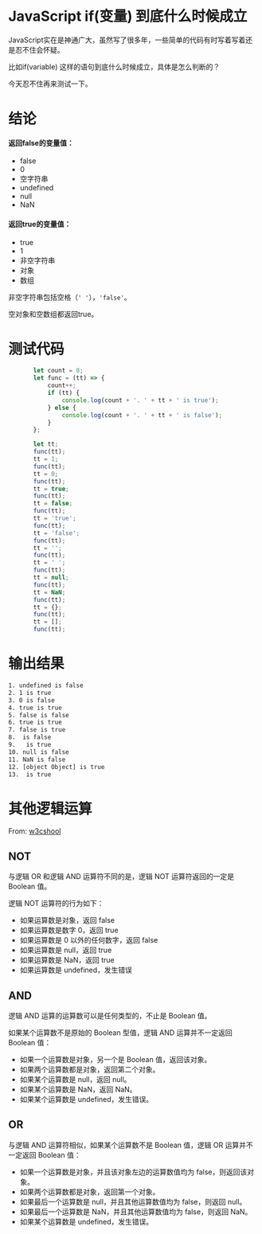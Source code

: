  
 JavaScript if(变量) 到底什么时候成立
 ===
JavaScript实在是神通广大，虽然写了很多年，一些简单的代码有时写着写着还是忍不住会怀疑。

比如if(variable) 这样的语句到底什么时候成立，具体是怎么判断的？

今天忍不住再来测试一下。

# 结论

#### 返回false的变量值：

* false
* 0
* 空字符串
* undefined
* null
* NaN

#### 返回true的变量值：

* true 
* 1
* 非空字符串
* 对象
* 数组

非空字符串包括空格（`' '`），`'false'`。

空对象和空数组都返回true。

# 测试代码
 ```js
        let count = 0;
        let func = (tt) => {
            count++;
            if (tt) {
                console.log(count + '. ' + tt + ' is true');
            } else {
                console.log(count + '. ' + tt + ' is false');
            }
        };

        let tt;
        func(tt);
        tt = 1;
        func(tt);
        tt = 0;
        func(tt);
        tt = true;
        func(tt);
        tt = false;
        func(tt);
        tt = 'true';
        func(tt);
        tt = 'false';
        func(tt);
        tt = '';
        func(tt);
        tt = ' ';
        func(tt);
        tt = null;
        func(tt);
        tt = NaN;
        func(tt);
        tt = {};
        func(tt);
        tt = [];
        func(tt);
```
# 输出结果

```bash
1. undefined is false
2. 1 is true
3. 0 is false
4. true is true
5. false is false
6. true is true
7. false is true
8.  is false
9.   is true
10. null is false
11. NaN is false
12. [object Object] is true
13.  is true
```

# 其他逻辑运算

From: [w3cshool](http://www.w3school.com.cn/js/pro_js_operators_boolean.asp)

## NOT
与逻辑 OR 和逻辑 AND 运算符不同的是，逻辑 NOT 运算符返回的一定是 Boolean 值。

逻辑 NOT 运算符的行为如下：

* 如果运算数是对象，返回 false
* 如果运算数是数字 0，返回 true
* 如果运算数是 0 以外的任何数字，返回 false
* 如果运算数是 null，返回 true
* 如果运算数是 NaN，返回 true
* 如果运算数是 undefined，发生错误

## AND
逻辑 AND 运算的运算数可以是任何类型的，不止是 Boolean 值。

如果某个运算数不是原始的 Boolean 型值，逻辑 AND 运算并不一定返回 Boolean 值：

* 如果一个运算数是对象，另一个是 Boolean 值，返回该对象。
* 如果两个运算数都是对象，返回第二个对象。
* 如果某个运算数是 null，返回 null。
* 如果某个运算数是 NaN，返回 NaN。
* 如果某个运算数是 undefined，发生错误。

## OR
与逻辑 AND 运算符相似，如果某个运算数不是 Boolean 值，逻辑 OR 运算并不一定返回 Boolean 值：

* 如果一个运算数是对象，并且该对象左边的运算数值均为 false，则返回该对象。
* 如果两个运算数都是对象，返回第一个对象。
* 如果最后一个运算数是 null，并且其他运算数值均为 false，则返回 null。
* 如果最后一个运算数是 NaN，并且其他运算数值均为 false，则返回 NaN。
* 如果某个运算数是 undefined，发生错误。